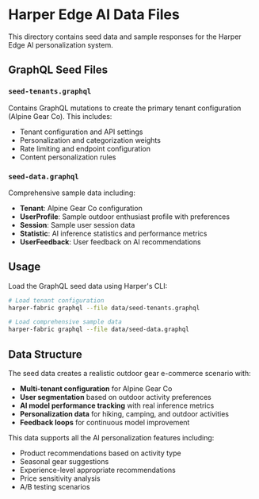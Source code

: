 # Harper Edge AI Data Files

This directory contains seed data and sample responses for the Harper Edge AI personalization system.

## GraphQL Seed Files

### `seed-tenants.graphql`
Contains GraphQL mutations to create the primary tenant configuration (Alpine Gear Co). This includes:
- Tenant configuration and API settings
- Personalization and categorization weights
- Rate limiting and endpoint configuration
- Content personalization rules

### `seed-data.graphql`
Comprehensive sample data including:
- **Tenant**: Alpine Gear Co configuration
- **UserProfile**: Sample outdoor enthusiast profile with preferences
- **Session**: Sample user session data
- **Statistic**: AI inference statistics and performance metrics  
- **UserFeedback**: User feedback on AI recommendations

## Usage

Load the GraphQL seed data using Harper's CLI:

```bash
# Load tenant configuration
harper-fabric graphql --file data/seed-tenants.graphql

# Load comprehensive sample data
harper-fabric graphql --file data/seed-data.graphql
```

## Data Structure

The seed data creates a realistic outdoor gear e-commerce scenario with:
- **Multi-tenant configuration** for Alpine Gear Co
- **User segmentation** based on outdoor activity preferences
- **AI model performance tracking** with real inference metrics
- **Personalization data** for hiking, camping, and outdoor activities
- **Feedback loops** for continuous model improvement

This data supports all the AI personalization features including:
- Product recommendations based on activity type
- Seasonal gear suggestions
- Experience-level appropriate recommendations
- Price sensitivity analysis
- A/B testing scenarios